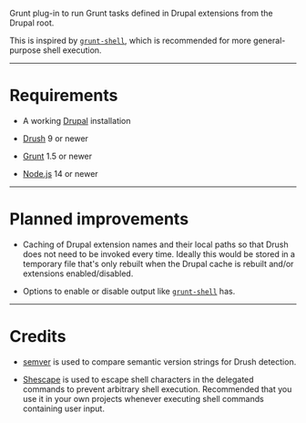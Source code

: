 Grunt plug-in to run Grunt tasks defined in Drupal extensions from the Drupal
root.

This is inspired by
[`grunt-shell`](https://github.com/sindresorhus/grunt-shell), which is
recommended for more general-purpose shell execution.

----

# Requirements

* A working [Drupal](https://www.drupal.org/) installation

* [Drush](https://www.drush.org/) 9 or newer

* [Grunt](https://gruntjs.com/) 1.5 or newer

* [Node.js](https://nodejs.org/) 14 or newer

----

# Planned improvements

* Caching of Drupal extension names and their local paths so that Drush does not need to be invoked every time. Ideally this would be stored in a temporary file that's only rebuilt when the Drupal cache is rebuilt and/or extensions enabled/disabled.

* Options to enable or disable output like [`grunt-shell`](https://github.com/sindresorhus/grunt-shell#options) has.

----

# Credits

* [semver](https://www.npmjs.com/package/semver) is used to compare semantic version strings for Drush detection.

* [Shescape](https://www.npmjs.com/package/shescape) is used to escape shell characters in the delegated commands to prevent arbitrary shell execution. Recommended that you use it in your own projects whenever executing shell commands containing user input.
